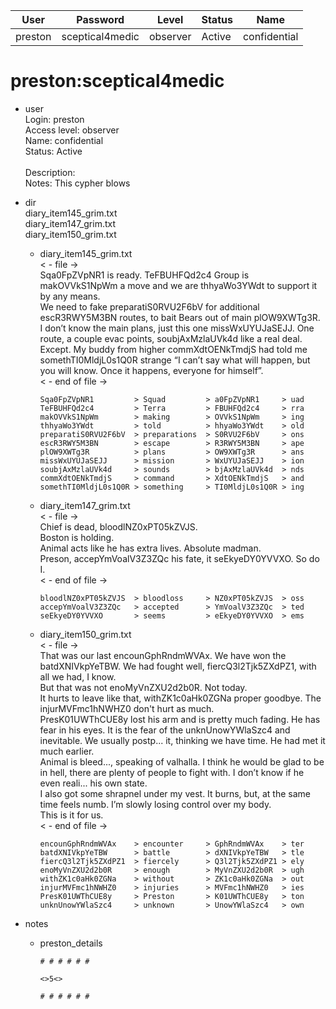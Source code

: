 | User         | Password                          | Level    | Status     | Name          |  
|--------------|-----------------------------------|----------|------------|---------------|  
| preston      | sceptical4medic                   | observer | Active     | confidential  | 

# preston:sceptical4medic
* user  
  	Login: preston  <br>
  	Access level: observer  <br>
  	Name: confidential  <br>
  	Status: Active  <br>	  
    Description:  <br>
    Notes: This cypher blows

* dir<br>
    diary_item145_grim.txt <br>
    diary_item147_grim.txt <br>
    diary_item150_grim.txt <br>
    
  * diary_item145_grim.txt <br>
      < - file -> <br>
      Sqa0FpZVpNR1 is ready. TeFBUHFQd2c4 Group is makOVVkS1NpWm a move and we are thhyaWo3YWdt to support it by any means. <br>
      We need to fake preparatiS0RVU2F6bV for additional escR3RWY5M3BN routes, to bait Bears out of main plOW9XWTg3R. <br>
      I don’t know the main plans, just this one missWxUYUJaSEJJ. One route, a couple evac points, soubjAxMzlaUVk4d like a real deal. <br>
      Except. My buddy from higher commXdtOENkTmdjS had told me somethTI0MldjL0s1Q0R strange “I can’t say what will happen, but you will know. Once it happens, everyone for himself”. <br>
      < - end of file ->
    
      ```
      Sqa0FpZVpNR1         > Squad         > a0FpZVpNR1     > uad
      TeFBUHFQd2c4         > Terra         > FBUHFQd2c4     > rra
      makOVVkS1NpWm        > making        > OVVkS1NpWm     > ing
      thhyaWo3YWdt         > told          > hhyaWo3YWdt    > old
      preparatiS0RVU2F6bV  > preparations  > S0RVU2F6bV     > ons
      escR3RWY5M3BN        > escape        > R3RWY5M3BN     > ape
      plOW9XWTg3R          > plans         > OW9XWTg3R      > ans
      missWxUYUJaSEJJ      > mission       > WxUYUJaSEJJ    > ion
      soubjAxMzlaUVk4d     > sounds        > bjAxMzlaUVk4d  > nds
      commXdtOENkTmdjS     > command       > XdtOENkTmdjS   > and
      somethTI0MldjL0s1Q0R > something     > TI0MldjL0s1Q0R > ing
      ```
    
  * diary_item147_grim.txt <br>
      < - file -> <br>
      Chief is dead, bloodlNZ0xPT05kZVJS. <br>
      Boston is holding. <br>
      Animal acts like he has extra lives. Absolute madman. <br>
      Preson, accepYmVoalV3Z3ZQc his fate, it seEkyeDY0YVVXO. So do I. <br>
      < - end of file ->
    
      ```
      bloodlNZ0xPT05kZVJS  > bloodloss     > NZ0xPT05kZVJS  > oss
      accepYmVoalV3Z3ZQc   > accepted      > YmVoalV3Z3ZQc  > ted
      seEkyeDY0YVVXO       > seems         > eEkyeDY0YVVXO  > ems
      ```

  * diary_item150_grim.txt <br>
      < - file -> <br>
      That was our last encounGphRndmWVAx. We have won the batdXNIVkpYeTBW. We had fought well, fiercQ3l2Tjk5ZXdPZ1, with all we had, I know. <br>
      But that was not enoMyVnZXU2d2b0R. Not today. <br>
      It hurts to leave like that, withZK1c0aHk0ZGNa proper goodbye. The injurMVFmc1hNWHZ0 don't hurt as much. <br>
      PresK01UWThCUE8y lost his arm and is pretty much fading. He has fear in his eyes. It is the fear of the unknUnowYWlaSzc4 and inevitable. We usually postp... it, thinking we have time. He had met it much earlier. <br>
      Animal is bleed..., speaking of valhalla. I think he would be glad to be in hell, there are plenty of people to fight with. I don’t know if he even reali... his own state. <br>
      I also got some shrapnel under my vest. It burns, but, at the same time feels numb. I’m slowly losing control over my body. <br>
      This is it for us. <br>
      < - end of file ->
    
      ```
      encounGphRndmWVAx    > encounter     > GphRndmWVAx    > ter
      batdXNIVkpYeTBW      > battle        > dXNIVkpYeTBW   > tle
      fiercQ3l2Tjk5ZXdPZ1  > fiercely      > Q3l2Tjk5ZXdPZ1 > ely
      enoMyVnZXU2d2b0R     > enough        > MyVnZXU2d2b0R  > ugh
      withZK1c0aHk0ZGNa    > without       > ZK1c0aHk0ZGNa  > out
      injurMVFmc1hNWHZ0    > injuries      > MVFmc1hNWHZ0   > ies
      PresK01UWThCUE8y     > Preston       > K01UWThCUE8y   > ton
      unknUnowYWlaSzc4     > unknown       > UnowYWlaSzc4   > own
      ```
  
* notes
  * preston_details
    ```
    # # # # # #

    <>5<>

    # # # # # #
    ```
